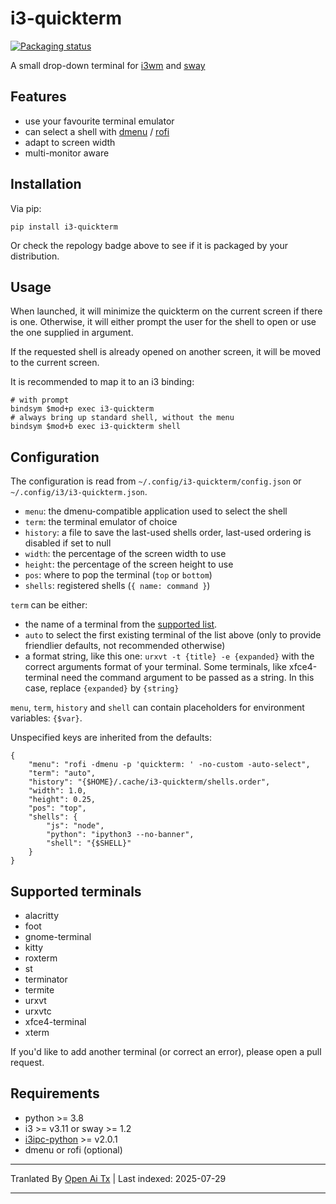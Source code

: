 # i3-quickterm

[![Packaging status](https://repology.org/badge/vertical-allrepos/python:i3-quickterm.svg)](https://repology.org/project/python:i3-quickterm/versions)

A small drop-down terminal for [i3wm](https://i3wm.org/) and [sway](https://swaywm.org/)

## Features

* use your favourite terminal emulator
* can select a shell with [dmenu](http://tools.suckless.org/dmenu/) / [rofi](https://github.com/DaveDavenport/rofi)
* adapt to screen width
* multi-monitor aware

## Installation

Via pip:

```
pip install i3-quickterm
```

Or check the repology badge above to see if it is packaged by your distribution.

## Usage

When launched, it will minimize the quickterm on the current screen if there is one.  Otherwise, it will either prompt the user for the shell to open or use the one supplied in argument.

If the requested shell is already opened on another screen, it will be moved to the current screen.

It is recommended to map it to an i3 binding:

```
# with prompt
bindsym $mod+p exec i3-quickterm
# always bring up standard shell, without the menu
bindsym $mod+b exec i3-quickterm shell
```
## Configuration

The configuration is read from `~/.config/i3-quickterm/config.json` or `~/.config/i3/i3-quickterm.json`.

* `menu`: the dmenu-compatible application used to select the shell
* `term`: the terminal emulator of choice
* `history`: a file to save the last-used shells order, last-used ordering is disabled if set to null
* `width`: the percentage of the screen width to use
* `height`: the percentage of the screen height to use
* `pos`: where to pop the terminal (`top` or `bottom`)
* `shells`: registered shells (`{ name: command }`)

`term` can be either:
- the name of a terminal from the [supported list](#supported-terminals).
- `auto` to select the first existing terminal of the list above (only to provide friendlier defaults, not recommended otherwise)
- a format string, like this one: `urxvt -t {title} -e {expanded}` with the correct arguments format of your terminal. Some terminals, like xfce4-terminal need the command argument to be passed as a string. In this case, replace `{expanded}` by `{string}`

`menu`, `term`, `history` and `shell` can contain placeholders for environment variables: `{$var}`.

Unspecified keys are inherited from the defaults:


```
{
    "menu": "rofi -dmenu -p 'quickterm: ' -no-custom -auto-select",
    "term": "auto",
    "history": "{$HOME}/.cache/i3-quickterm/shells.order",
    "width": 1.0,
    "height": 0.25,
    "pos": "top",
    "shells": {
        "js": "node",
        "python": "ipython3 --no-banner",
        "shell": "{$SHELL}"
    }
}
```

## Supported terminals

* alacritty
* foot
* gnome-terminal
* kitty
* roxterm
* st
* terminator
* termite
* urxvt
* urxvtc
* xfce4-terminal
* xterm

If you'd like to add another terminal (or correct an error), please open a pull request.

## Requirements

* python >= 3.8
* i3 >= v3.11 or sway >= 1.2
* [i3ipc-python](https://i3ipc-python.readthedocs.io/en/latest/) >= v2.0.1
* dmenu or rofi (optional)


---

Tranlated By [Open Ai Tx](https://github.com/OpenAiTx/OpenAiTx) | Last indexed: 2025-07-29

---